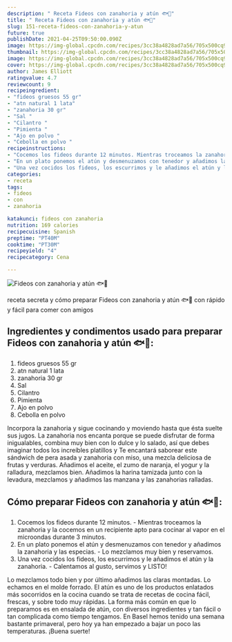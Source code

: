 ```yaml
---
description: " Receta Fideos con zanahoria y atún 🐟🥕"
title: " Receta Fideos con zanahoria y atún 🐟🥕"
slug: 151-receta-fideos-con-zanahoria-y-atun
future: true
publishDate: 2021-04-25T09:50:00.090Z
image: https://img-global.cpcdn.com/recipes/3cc38a4828ad7a56/705x500cq90/fideos-con-zanahoria-y-atun-foto-principal.jpg
thumbnail: https://img-global.cpcdn.com/recipes/3cc38a4828ad7a56/705x500cq90/fideos-con-zanahoria-y-atun-foto-principal.jpg
image: https://img-global.cpcdn.com/recipes/3cc38a4828ad7a56/705x500cq90/fideos-con-zanahoria-y-atun-foto-principal.jpg
cover: https://img-global.cpcdn.com/recipes/3cc38a4828ad7a56/705x500cq90/fideos-con-zanahoria-y-atun-foto-principal.jpg
author: James Elliott
ratingvalue: 4.7
reviewcount: 9
recipeingredient:
- "fideos gruesos 55 gr"
- "atn natural 1 lata"
- "zanahoria 30 gr"
- "Sal "
- "Cilantro "
- "Pimienta "
- "Ajo en polvo "
- "Cebolla en polvo "
recipeinstructions:
- "Cocemos los fideos durante 12 minutos. Mientras troceamos la zanahoria y la cocemos en un recipiente apto para cocinar al vapor en el microondas durante 3 minutos."
- "En un plato ponemos el atún y desmenuzamos con tenedor y añadimos la zanahoria y las especias. Lo mezclamos muy bien y reservamos."
- "Una vez cocidos los fideos, los escurrimos y le añadimos el atún y la zanahoria. Calentamos al gusto, servimos y LISTO!"
categories:
- receta
tags:
- fideos
- con
- zanahoria

katakunci: fideos con zanahoria 
nutrition: 169 calories
recipecuisine: Spanish
preptime: "PT40M"
cooktime: "PT30M"
recipeyield: "4"
recipecategory: Cena

---
```



![Fideos con zanahoria y atún 🐟🥕](https://img-global.cpcdn.com/recipes/3cc38a4828ad7a56/705x500cq90/fideos-con-zanahoria-y-atun-foto-principal.jpg)

receta secreta y cómo preparar Fideos con zanahoria y atún 🐟🥕 con rápido y fácil para comer con amigos

<!--inarticleads1-->

## Ingredientes y condimentos usado para preparar Fideos con zanahoria y atún 🐟🥕:

1. fideos gruesos 55 gr
1. atn natural 1 lata
1. zanahoria 30 gr
1. Sal 
1. Cilantro 
1. Pimienta 
1. Ajo en polvo 
1. Cebolla en polvo 

Incorpora la zanahoria y sigue cocinando y moviendo hasta que ésta suelte sus jugos. La zanahoria nos encanta porque se puede disfrutar de forma inigualables, combina muy bien con lo dulce y lo salado, así que debes imaginar todos los increíbles platillos y Te encantará saborear este sándwich de pera asada y zanahoria con miso, una mezcla deliciosa de frutas y verduras. Añadimos el aceite, el zumo de naranja, el yogur y la ralladura, mezclamos bien. Añadimos la harina tamizada junto con la levadura, mezclamos y añadimos las manzana y las zanahorias ralladas. 

<!--inarticleads2-->

## Cómo preparar Fideos con zanahoria y atún 🐟🥕:

1. Cocemos los fideos durante 12 minutos. - Mientras troceamos la zanahoria y la cocemos en un recipiente apto para cocinar al vapor en el microondas durante 3 minutos.
1. En un plato ponemos el atún y desmenuzamos con tenedor y añadimos la zanahoria y las especias. - Lo mezclamos muy bien y reservamos.
1. Una vez cocidos los fideos, los escurrimos y le añadimos el atún y la zanahoria. - Calentamos al gusto, servimos y LISTO!


Lo mezclamos todo bien y por último añadimos las claras montadas. Lo echamos en el molde forrado. El atún es uno de los productos enlatados más socorridos en la cocina cuando se trata de recetas de cocina fácil, frescas, y sobre todo muy rápidas. La forma más común en que lo preparamos es en ensalada de atún, con diversos ingredientes y tan fácil o tan complicada como tiempo tengamos. En Basel hemos tenido una semana bastante primaveral, pero hoy ya han empezado a bajar un poco las temperaturas. 
¡Buena suerte!

